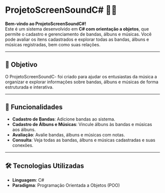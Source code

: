 # ProjetoScreenSoundC# 🎸🎶

**Bem-vindo ao ProjetoScreenSoundC#!**  
Este é um sistema desenvolvido em **C# com orientação a objetos**, que permite o cadastro e gerenciamento de bandas, álbuns e músicas. 
Você pode avaliar os itens cadastrados e explorar todas as bandas, álbuns e músicas registradas, bem como suas relações.

---

## 🎯 Objetivo

O ProjetoScreenSoundC- foi criado para ajudar os entusiastas da música a organizar e explorar informações sobre bandas, álbuns e músicas de forma estruturada e interativa. 

---

## 🚀 Funcionalidades

- **Cadastro de Bandas**: Adicione bandas ao sistema.
- **Cadastro de Álbuns e Músicas**: Vincule álbuns às bandas e músicas aos álbuns.
- **Avaliação**: Avalie bandas, álbuns e músicas com notas.
- **Consulta**: Veja todas as bandas, álbuns e músicas cadastradas e suas conexões.

---

## 🛠️ Tecnologias Utilizadas

- **Linguagem**: C#
- **Paradigma**: Programação Orientada a Objetos (POO)

